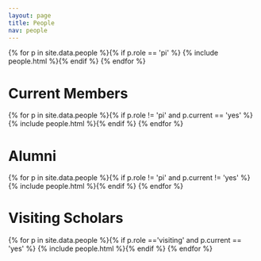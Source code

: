 ```yaml
---
layout: page
title: People
nav: people
---
```


<div class="row">

{% for p in site.data.people %}{% if p.role == 'pi' %}
{% include people.html %}{% endif %}
{% endfor %}

</div>

# Current Members

<div class="row">

{% for p in site.data.people %}{% if p.role != 'pi' and p.current == 'yes' %}
{% include people.html %}{% endif %}
{% endfor %}

</div>

# Alumni

{% for p in site.data.people %}{% if p.role != 'pi' and p.current != 'yes' %}
{% include people.html %}{% endif %}
{% endfor %}

# Visiting Scholars

<div class="row">

{% for p in site.data.people %}{% if p.role =='visiting' and p.current == 'yes' %}
{% include people.html %}{% endif %}
{% endfor %}

</div>


